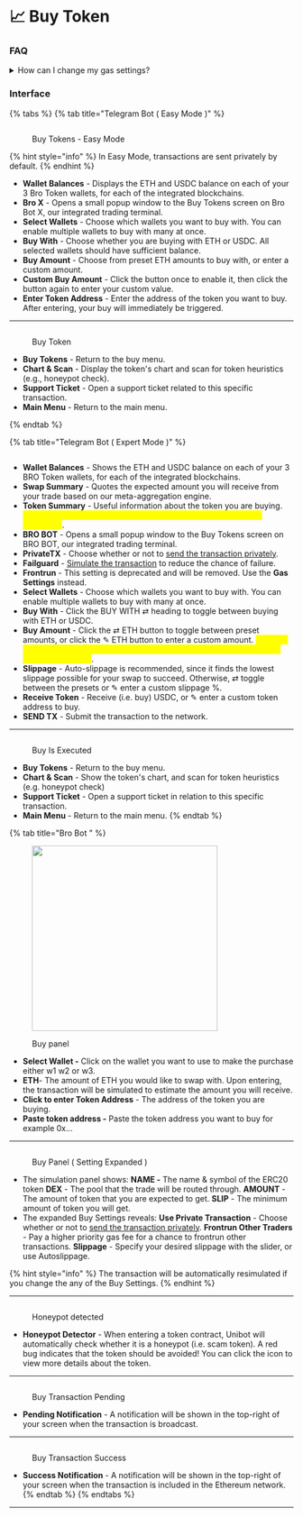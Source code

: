 # 📈 Buy Token

### **FAQ**

<details>

<summary>How can I change my gas settings?</summary>

In our Telegram bot, you have the option to select from our 3 preset gas strategies or specify a custom tip (optional). Please refer to the screenshot tutorial below to locate these options, and visit our Adaptive Gas page for further details.

</details>

### Interface

{% tabs %}
{% tab title="Telegram Bot (  Easy Mode )" %}
<figure><img src="../.gitbook/assets/image (12).png" alt=""><figcaption><p>Buy Tokens - Easy Mode</p></figcaption></figure>

{% hint style="info" %}
In Easy Mode, transactions are sent privately by default.
{% endhint %}

* **Wallet Balances** - Displays the ETH and USDC balance on each of your 3 Bro Token wallets, for each of the integrated blockchains.&#x20;
* **Bro X** - Opens a small popup window to the Buy Tokens screen on Bro Bot X, our integrated trading terminal.&#x20;
* **Select Wallets** - Choose which wallets you want to buy with. You can enable multiple wallets to buy with many at once.&#x20;
* **Buy With** - Choose whether you are buying with ETH or USDC. All selected wallets should have sufficient balance.&#x20;
* **Buy Amount** - Choose from preset ETH amounts to buy with, or enter a custom amount.&#x20;
* **Custom Buy Amount** - Click the button once to enable it, then click the button again to enter your custom value.&#x20;
* **Enter Token Address** - Enter the address of the token you want to buy. After entering, your buy will immediately be triggered.

***

<figure><img src="../.gitbook/assets/image (13).png" alt=""><figcaption><p>Buy Token</p></figcaption></figure>

* **Buy Tokens** - Return to the buy menu.&#x20;
* **Chart & Scan** - Display the token's chart and scan for token heuristics (e.g., honeypot check).&#x20;
* **Support Ticket** - Open a support ticket related to this specific transaction.&#x20;
* **Main Menu** - Return to the main menu.


{% endtab %}

{% tab title="Telegram Bot ( Expert Mode )" %}
<figure><img src="../.gitbook/assets/fff&#x26;text=Coming+Soon.png" alt=""><figcaption></figcaption></figure>

* **Wallet Balances** - Shows the ETH and USDC balance on each of your 3 BRO Token wallets, for each of the integrated blockchains.
* **Swap Summary** - Quotes the expected amount you will receive from your trade based on our meta-aggregation engine.
* **Token Summary** - Useful information about the token you are buying. <mark style="color:yellow;">The honeypot detector is only indicative, and does not detect all honeypots</mark>.
* **BRO BOT** - Opens a small popup window to the Buy Tokens screen on BRO BOT, our integrated trading terminal.
* **PrivateTX** - Choose whether or not to [send the transaction privately](broken-reference).
* **Failguard** - [Simulate the transaction](broken-reference) to reduce the chance of failure.
* **Frontrun** - This setting is deprecated and will be removed. Use the **Gas Settings** instead.
* **Select Wallets** - Choose which wallets you want to buy with. You can enable multiple wallets to buy with many at once.
* **Buy With** - Click the BUY WITH ⇄ heading to toggle between buying with ETH or USDC.
* **Buy Amount** - Click the ⇄ ETH button to toggle between preset amounts, or click the ✎ ETH button to enter a custom amount. <mark style="color:yellow;">Click the button once to enable it, then click the button again to toggle or enter your custom value</mark>.
* **Slippage** - Auto-slippage is recommended, since it finds the lowest slippage possible for your swap to succeed. Otherwise, ⇄ toggle between the presets or ✎ enter a custom slippage %.
* **Receive Token** - Receive (i.e. buy) USDC, or ✎ enter a custom token address to buy.
* **SEND TX** - Submit the transaction to the network.

***

<figure><img src="../.gitbook/assets/fff&#x26;text=Coming+Soon.png" alt=""><figcaption><p>Buy Is Executed</p></figcaption></figure>

* **Buy Tokens** - Return to the buy menu.
* **Chart & Scan** - Show the token's chart, and scan for token heuristics (e.g. honeypot check)
* **Support Ticket** - Open a support ticket in relation to this specific transaction.
* **Main Menu** - Return to the main menu.
{% endtab %}

{% tab title="Bro Bot " %}
<figure><img src="../.gitbook/assets/Screenshot 2024-03-18 015209.png" alt="" width="329"><figcaption><p>Buy panel</p></figcaption></figure>

* **Select Wallet -** Click on the wallet you want to use to make the purchase either w1 w2 or w3.
* **ETH**- The amount of ETH you would like to swap with. Upon entering, the transaction will be simulated to estimate the amount you will receive.
* **Click to enter Token Address** - The address of the token you are buying.
* **Paste token address -** Paste the token address you want to buy for example 0x...

***

<figure><img src="../.gitbook/assets/fff&#x26;text=Coming+Soon.png" alt=""><figcaption><p>Buy Panel ( Setting Expanded ) </p></figcaption></figure>

* The simulation panel shows: **NAME -** The name & symbol of the ERC20 token **DEX** - The pool that the trade will be routed through. **AMOUNT** - The amount of token that you are expected to get. **SLIP** - The minimum amount of token you will get.
* The expanded Buy Settings reveals: **Use Private Transaction** - Choose whether or not to [send the transaction privately](https://learn.unibot.app/concepts/private-transactions). **Frontrun Other Traders** - Pay a higher priority gas fee for a chance to frontrun other transactions. **Slippage** - Specify your desired slippage with the slider, or use Autoslippage.

{% hint style="info" %}
The transaction will be automatically resimulated if you change the any of the Buy Settings.
{% endhint %}

***

<figure><img src="../.gitbook/assets/fff&#x26;text=Coming+Soon.png" alt=""><figcaption><p>Honeypot detected</p></figcaption></figure>

* **Honeypot Detector** - When entering a token contract, Unibot will automatically check whether it is a honeypot (i.e. scam token). A red bug indicates that the token should be avoided! You can click the icon to view more details about the token.

***

<figure><img src="../.gitbook/assets/fff&#x26;text=Coming+Soon.png" alt=""><figcaption><p>Buy Transaction Pending</p></figcaption></figure>

* **Pending Notification** - A notification will be shown in the top-right of your screen when the transaction is broadcast.

***

<figure><img src="../.gitbook/assets/fff&#x26;text=Coming+Soon.png" alt=""><figcaption><p>Buy Transaction Success</p></figcaption></figure>

* **Success Notification** - A notification will be shown in the top-right of your screen when the transaction is included in the Ethereum network.
{% endtab %}
{% endtabs %}



***
